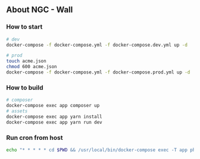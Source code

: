 ## About NGC - Wall

### How to start

```bash
# dev
docker-compose -f docker-compose.yml -f docker-compose.dev.yml up -d

# prod
touch acme.json
chmod 600 acme.json
docker-compose -f docker-compose.yml -f docker-compose.prod.yml up -d
```

### How to build

```bash
# composer
docker-compose exec app composer up
# assets
docker-compose exec app yarn install
docker-compose exec app yarn run dev
```

### Run cron from host

```bash
echo "* * * * * cd $PWD && /usr/local/bin/docker-compose exec -T app php artisan schedule:run >> /dev/null 2>&1" | crontab -
```
